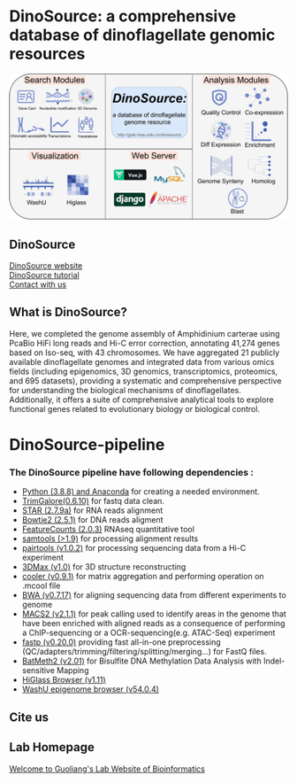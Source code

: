 # DinoSource: a comprehensive database of dinoflagellate genomic resources

![image](https://github.com/fmlai-bio/DinoSource_pipeline/blob/main/DinoSource.png)
## DinoSource
[DinoSource website](http://glab.hzau.edu.cn/dinosource) <br>
[DinoSource tutorial](http://glab.hzau.edu.cn/dinosource/tutorial) <br>
[Contact with us](http://glab.hzau.edu.cn/dinosource/aboutus/contact)

## What is DinoSource?
  Here, we completed the genome assembly of Amphidinium carterae using PcaBio HiFi long reads and Hi-C error correction, annotating 41,274 genes based on Iso-seq, with 43 chromosomes. We have aggregated 21 publicly available dinoflagellate genomes and integrated data from various omics fields (including epigenomics, 3D genomics, transcriptomics, proteomics, and 695 datasets), providing a systematic and comprehensive perspective for understanding the biological mechanisms of dinoflagellates. Additionally, it offers a suite of comprehensive analytical tools to explore functional genes related to evolutionary biology or biological control.<br>
# DinoSource-pipeline
### The DinoSource pipeline have following dependencies :
* [Python (3.8.8) and Anaconda](https://www.anaconda.com/) for creating a needed environment.
* [TrimGalore(0.6.10)](https://www.bioinformatics.babraham.ac.uk/projects/trim_galore/) for fastq data clean.
* [STAR (2.7.9a)](https://github.com/alexdobin/STAR) for RNA reads alignment
* [Bowtie2 (2.5.1)](https://bowtie-bio.sourceforge.net/bowtie2/index.shtml) for DNA reads aligment
* [FeatureCounts (2.0.3)](https://subread.sourceforge.net/featureCounts.html) RNAseq quantitative tool
* [samtools (>1.9)](http://www.htslib.org/download/) for processing alignment results 
* [pairtools (v1.0.2)](https://github.com/open2c/pairtools) for processing sequencing data from a Hi-C experiment
* [3DMax (v1.0)](https://github.com/BDM-Lab/3DMax) for 3D structure reconstructing
* [cooler (v0.9.1)](https://github.com/open2c/cooler) for matrix aggregation and performing operation on .mcool file
* [BWA (v0.7.17)](https://github.com/lh3/bwa) for aligning sequencing data from different experiments to genome
* [MACS2 (v2.1.1)](https://hbctraining.github.io/Intro-to-ChIPseq/lessons/05_peak_calling_macs.html) for peak calling used to identify areas in the genome that have been enriched with aligned reads as a consequence of performing a ChIP-sequencing or a OCR-sequencing(e.g. ATAC-Seq) experiment
* [fastp (v0.20.0)](https://github.com/OpenGene/fastp) providing fast all-in-one preprocessing (QC/adapters/trimming/filtering/splitting/merging...) for FastQ files.
* [BatMeth2 (v2.01)](https://github.com/GuoliangLi-HZAU/BatMeth2) for Bisulfite DNA Methylation Data Analysis with Indel-sensitive Mapping
* [HiGlass Browser (v1.11)](https://docs.higlass.io/)
* [WashU epigenome browser (v54.0.4)](http://epigenomegateway.wustl.edu/)
## Cite us

        

## Lab Homepage
[Welcome to Guoliang's Lab Website of Bioinformatics](http://glab.hzau.edu.cn/)
<br></br>
